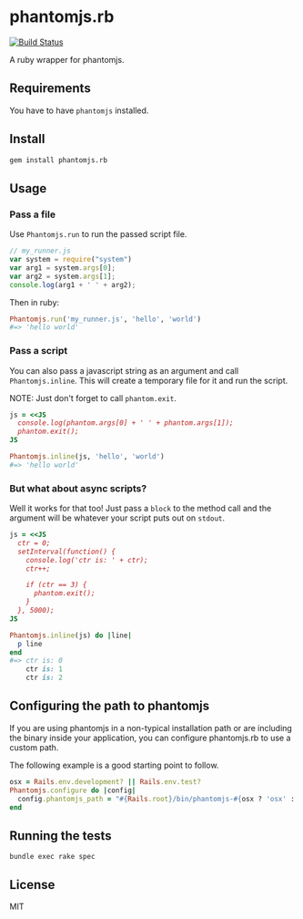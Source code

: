 # phantomjs.rb

[![Build Status](https://secure.travis-ci.org/westoque/phantomjs.rb.png?branch=master)](http://travis-ci.org/westoque/phantomjs.rb)

A ruby wrapper for phantomjs.

## Requirements

You have to have `phantomjs` installed.

## Install

```sh
gem install phantomjs.rb
```

## Usage

### Pass a file

Use `Phantomjs.run` to run the passed script file.

```js
// my_runner.js
var system = require("system")
var arg1 = system.args[0];
var arg2 = system.args[1];
console.log(arg1 + ' ' + arg2);
```

Then in ruby:

```rb
Phantomjs.run('my_runner.js', 'hello', 'world')
#=> 'hello world'
```

### Pass a script

You can also pass a javascript string as an argument and call
`Phantomjs.inline`. This will create a temporary file for it
and run the script.

NOTE: Just don't forget to call `phantom.exit`.

```rb
js = <<JS
  console.log(phantom.args[0] + ' ' + phantom.args[1]);
  phantom.exit();
JS

Phantomjs.inline(js, 'hello', 'world')
#=> 'hello world'
```

### But what about async scripts?

Well it works for that too! Just pass a `block` to the method call and the
argument will be whatever your script puts out on `stdout`.

```rb
js = <<JS
  ctr = 0;
  setInterval(function() {
    console.log('ctr is: ' + ctr);
    ctr++;

    if (ctr == 3) {
      phantom.exit();
    }
  }, 5000);
JS

Phantomjs.inline(js) do |line|
  p line
end
#=> ctr is: 0
    ctr is: 1
    ctr is: 2
```

## Configuring the path to phantomjs

If you are using phantomjs in a non-typical installation path or are including the
binary inside your application, you can configure phantomjs.rb to use a custom path.

The following example is a good starting point to follow.

```rb
osx = Rails.env.development? || Rails.env.test?
Phantomjs.configure do |config|
  config.phantomjs_path = "#{Rails.root}/bin/phantomjs-#{osx ? 'osx' : 'x86'}"
end
```

## Running the tests

```
bundle exec rake spec
```

## License

MIT
